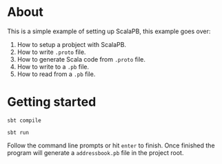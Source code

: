 # About
This is a simple example of setting up ScalaPB, this example goes over:
1. How to setup a probject with ScalaPB.
2. How to write `.proto` file.
3. How to generate Scala code from `.proto` file.
4. How to write to a `.pb` file.
5. How to read from a `.pb` file.

# Getting started

```sbt compile```

```sbt run```

Follow the command line prompts or hit `enter` to finish. Once finished the program will generate a `addressbook.pb` file in the project root.